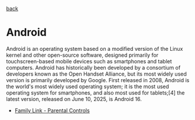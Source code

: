 [back](../README.md)

# Android

Android is an operating system based on a modified version of the Linux kernel and other open-source software, designed primarily for touchscreen-based mobile devices such as smartphones and tablet computers. Android has historically been developed by a consortium of developers known as the Open Handset Alliance, but its most widely used version is primarily developed by Google. First released in 2008, Android is the world's most widely used operating system; it is the most used operating system for smartphones, and also most used for tablets;[4] the latest version, released on June 10, 2025, is Android 16. 

- [Family Link - Parental Controls](./parental_controls.md)
